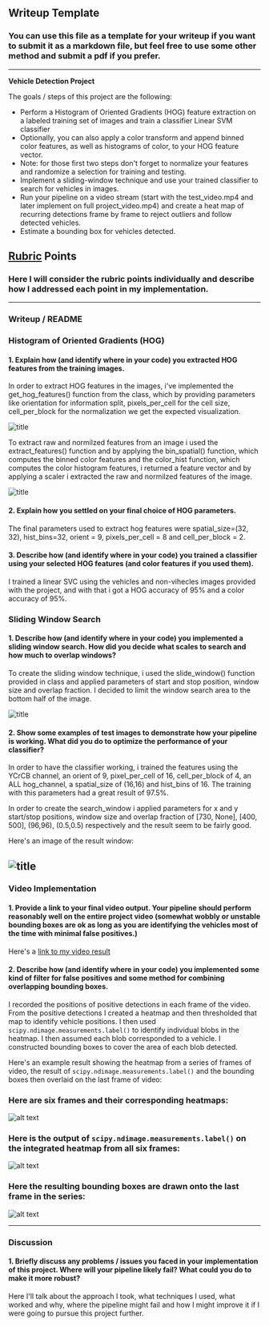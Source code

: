 ## Writeup Template
### You can use this file as a template for your writeup if you want to submit it as a markdown file, but feel free to use some other method and submit a pdf if you prefer.

---

**Vehicle Detection Project**

The goals / steps of this project are the following:

* Perform a Histogram of Oriented Gradients (HOG) feature extraction on a labeled training set of images and train a classifier Linear SVM classifier
* Optionally, you can also apply a color transform and append binned color features, as well as histograms of color, to your HOG feature vector. 
* Note: for those first two steps don't forget to normalize your features and randomize a selection for training and testing.
* Implement a sliding-window technique and use your trained classifier to search for vehicles in images.
* Run your pipeline on a video stream (start with the test_video.mp4 and later implement on full project_video.mp4) and create a heat map of recurring detections frame by frame to reject outliers and follow detected vehicles.
* Estimate a bounding box for vehicles detected.

[//]: # (Image References)
[image1]: ./examples/car_not_car.png
[image2]: ./examples/HOG_example.jpg
[image3]: ./examples/sliding_windows.jpg
[image4]: ./examples/sliding_window.jpg
[image5]: ./examples/bboxes_and_heat.png
[image6]: ./examples/labels_map.png
[image7]: ./examples/output_bboxes.png
[video1]: ./project_video.mp4

## [Rubric](https://review.udacity.com/#!/rubrics/513/view) Points
### Here I will consider the rubric points individually and describe how I addressed each point in my implementation.  

---
### Writeup / README

### Histogram of Oriented Gradients (HOG)

#### 1. Explain how (and identify where in your code) you extracted HOG features from the training images.

In order to extract HOG features in the images, i've implemented the get_hog_features() function from the class, which by providing parameters like orientation for information split, pixels_per_cell for the cell size, cell_per_block for the normalization we get the expected visualization.

![title](./writeup_images/hog.PNG)

To extract raw and normilzed features from an image i used the extract_features() function and by applying the bin_spatial() function, which computes the binned color features and the color_hist function, which computes the color histogram features, i returned a feature vector and by applying a scaler i extracted the raw and normilzed features of the image.

![title](./writeup_images/raw_images.PNG)

#### 2. Explain how you settled on your final choice of HOG parameters.

The final parameters used to extract hog features were spatial_size=(32, 32), hist_bins=32, orient = 9, pixels_per_cell = 8 and cell_per_block = 2.

#### 3. Describe how (and identify where in your code) you trained a classifier using your selected HOG features (and color features if you used them).

I trained a linear SVC using the vehicles and non-vihecles images provided with the project, and with that i got a HOG accuracy of 95% and a color accuracy of 95%.

### Sliding Window Search

#### 1. Describe how (and identify where in your code) you implemented a sliding window search.  How did you decide what scales to search and how much to overlap windows?

To create the sliding window technique, i used the slide_window() function provided in class and applied parameters of start and stop position, window size and overlap fraction. I decided to limit the window search area to the bottom half of the image.

![title](./writeup_images/sliding.PNG)

#### 2. Show some examples of test images to demonstrate how your pipeline is working.  What did you do to optimize the performance of your classifier?

In order to have the classifier working, i trained the features using the YCrCB channel, an orient of 9, pixel_per_cell of 16, cell_per_block of 4, an ALL hog_channel, a spatial_size of (16,16) and hist_bins of 16. The training with this parameters had a great result of 97.5%.

In order to create the search_window i applied parameters for x and y start/stop positions, window size and overlap fraction of [730, None], [400, 500], (96,96), (0.5,0.5) respectively and the result seem to be fairly good.

Here's an image of the result window:

![title](./writeup_images/search_window.PNG)
---

### Video Implementation

#### 1. Provide a link to your final video output.  Your pipeline should perform reasonably well on the entire project video (somewhat wobbly or unstable bounding boxes are ok as long as you are identifying the vehicles most of the time with minimal false positives.)
Here's a [link to my video result](./project_1.mp4)


#### 2. Describe how (and identify where in your code) you implemented some kind of filter for false positives and some method for combining overlapping bounding boxes.

I recorded the positions of positive detections in each frame of the video.  From the positive detections I created a heatmap and then thresholded that map to identify vehicle positions.  I then used `scipy.ndimage.measurements.label()` to identify individual blobs in the heatmap.  I then assumed each blob corresponded to a vehicle.  I constructed bounding boxes to cover the area of each blob detected.  

Here's an example result showing the heatmap from a series of frames of video, the result of `scipy.ndimage.measurements.label()` and the bounding boxes then overlaid on the last frame of video:

### Here are six frames and their corresponding heatmaps:

![alt text][image5]

### Here is the output of `scipy.ndimage.measurements.label()` on the integrated heatmap from all six frames:
![alt text][image6]

### Here the resulting bounding boxes are drawn onto the last frame in the series:
![alt text][image7]



---

### Discussion

#### 1. Briefly discuss any problems / issues you faced in your implementation of this project.  Where will your pipeline likely fail?  What could you do to make it more robust?

Here I'll talk about the approach I took, what techniques I used, what worked and why, where the pipeline might fail and how I might improve it if I were going to pursue this project further.  

